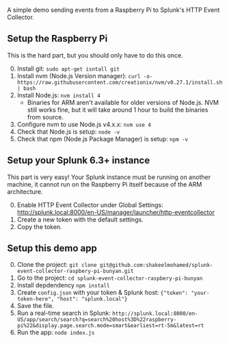 A simple demo sending events from a Raspberry Pi to Splunk's HTTP Event Collector.



## Setup the Raspberry Pi

This is the hard part, but you should only have to do this once.

0. Install git: `sudo apt-get isntall git`
0. Install nvm (Node.js Version manager): `curl -o- https://raw.githubusercontent.com/creationix/nvm/v0.27.1/install.sh | bash`
0. Install Node.js: `nvm install 4`
    - Binaries for ARM aren't available for older versions of Node.js. NVM still works fine, but it will take around 1 hour to build the binaries from source.
0. Configure nvm to use Node.js v4.x.x: `nvm use 4`
0. Check that Node.js is setup: `node -v`
0. Check that npm (Node.js Package Manager) is setup: `npm -v`

## Setup your Splunk 6.3+ instance

This part is very easy!
Your Splunk instance must be running on another machine,
it cannot run on the Raspberry Pi itself because of the
ARM architecture.

0. Enable HTTP Event Collector under Global Settings: http://splunk.local:8000/en-US/manager/launcher/http-eventcollector
0. Create a new token with the default settings.
0. Copy the token.

## Setup this demo app

0. Clone the project: `git clone git@github.com:shakeelmohamed/splunk-event-collector-raspbery-pi-bunyan.git`
0. Go to the project: `cd splunk-event-collector-raspbery-pi-bunyan`
0. Install depdendency `npm install`
0. Create `config.json` with your token & Splunk host: `{"token": "your-token-here", "host": "splunk.local"}`
0. Save the file.
0. Run a real-time search in Splunk: `http://splunk.local:8000/en-US/app/search/search?q=search%20host%3D%22raspberry-pi%22&display.page.search.mode=smart&earliest=rt-5m&latest=rt`
0. Run the app: `node index.js`
